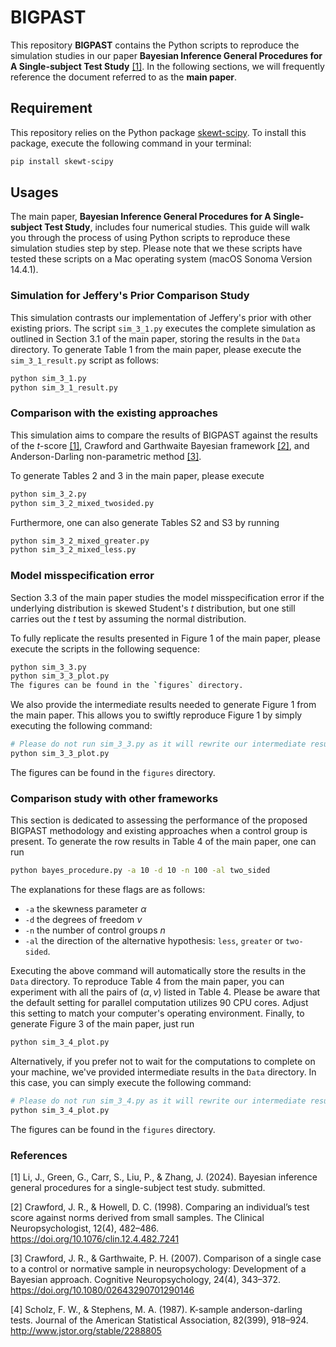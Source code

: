 # BIGPAST

This repository **BIGPAST** contains the Python scripts to reproduce the simulation studies in our paper **Bayesian Inference General Procedures for A Single-subject Test Study** [[1]](#1). In the following sections, we will frequently reference the document referred to as the **main paper**.

## Requirement

This repository relies on the Python package [skewt-scipy](https://pypi.org/project/skewt-scipy/). To install this package, execute the following command in your terminal:

```bash
pip install skewt-scipy
```

## Usages

The main paper, **Bayesian Inference General Procedures for A Single-subject Test Study**, includes four numerical studies. This guide will walk you through the process of using Python scripts to reproduce these simulation studies step by step. Please note that we these scripts have tested these scripts on a Mac operating system (macOS Sonoma Version 14.4.1).

### Simulation for Jeffery's Prior Comparison Study

This simulation contrasts our implementation of Jeffery's prior with other existing priors. The script `sim_3_1.py` executes the complete simulation as outlined in Section 3.1 of the main paper, storing the results in the `Data` directory. To generate Table 1 from the main paper, please execute the `sim_3_1_result.py` script as follows:

```bash
python sim_3_1.py
python sim_3_1_result.py
```

### Comparison with the existing approaches

This simulation aims to compare the results of BIGPAST against the results of the $t$-score [[1]](#1), Crawford and Garthwaite Bayesian framework [[2]](#2), and Anderson-Darling non-parametric method [[3]](#3).

To generate Tables 2 and 3 in the main paper, please execute

```bash
python sim_3_2.py
python sim_3_2_mixed_twosided.py
```

Furthermore, one can also generate Tables S2 and S3 by running

```bash
python sim_3_2_mixed_greater.py
python sim_3_2_mixed_less.py
```

### Model misspecification error

Section 3.3 of the main paper studies the model misspecification error if the underlying distribution is skewed Student's $t$ distribution, but one still carries out the $t$ test by assuming the normal distribution.

To fully replicate the results presented in Figure 1 of the main paper, please execute the scripts in the following sequence:

```bash
python sim_3_3.py
python sim_3_3_plot.py
The figures can be found in the `figures` directory.
```

We also provide the intermediate results needed to generate Figure 1 from the main paper. This allows you to swiftly reproduce Figure 1 by simply executing the following command:

```bash
# Please do not run sim_3_3.py as it will rewrite our intermediate results.
python sim_3_3_plot.py
```

The figures can be found in the `figures` directory.

### Comparison study with other frameworks

This section is dedicated to assessing the performance of the proposed BIGPAST methodology and existing approaches when a control group is present. To generate the row results in Table 4 of the main paper, one can run

```bash
python bayes_procedure.py -a 10 -d 10 -n 100 -al two_sided
```

The explanations for these flags are as follows:

- `-a`    the skewness parameter $\alpha$
- `-d`    the degrees of freedom $\nu$
- `-n`    the number of control groups $n$
- `-al`   the direction of the alternative hypothesis: `less`, `greater` or `two-sided`.

Executing the above command will automatically store the results in the `Data` directory. To reproduce Table 4 from the main paper, you can experiment with all the pairs of $(\alpha, \nu)$ listed in Table 4. Please be aware that the default setting for parallel computation utilizes 90 CPU cores. Adjust this setting to match your computer's operating environment. Finally, to generate Figure 3 of the main paper, just run

```bash
python sim_3_4_plot.py
```

Alternatively, if you prefer not to wait for the computations to complete on your machine, we've provided intermediate results in the `Data` directory. In this case, you can simply execute the following command:

```bash
# Please do not run sim_3_4.py as it will rewrite our intermediate results.
python sim_3_4_plot.py
```

The figures can be found in the `figures` directory.

### References

<a id="1">[1]</a>
Li, J., Green, G., Carr, S., Liu, P., & Zhang, J. (2024). Bayesian inference general procedures for a single-subject test study. submitted.

<a id="2">[2]</a>
Crawford, J. R., & Howell, D. C. (1998). Comparing an individual’s test score against norms derived
from small samples. The Clinical Neuropsychologist, 12(4), 482–486. <https://doi.org/10.1076/clin.12.4.482.7241>

<a id="3">[3]</a>
Crawford, J. R., & Garthwaite, P. H. (2007). Comparison of a single case to a control or normative sample in neuropsychology: Development of a Bayesian approach. Cognitive Neuropsychology, 24(4), 343–372. <https://doi.org/10.1080/02643290701290146>

<a id="4">[4]</a>
Scholz, F. W., & Stephens, M. A. (1987). K-sample anderson-darling tests. Journal of the American Statistical Association, 82(399), 918–924. <http://www.jstor.org/stable/2288805>
